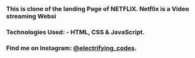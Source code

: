 ### This is clone of the landing Page of NETFLIX. Netflix is a Video streaming Websi

### Technologies Used: - HTML, CSS & JavaScript.

### Find me on Instagram: [@electrifying_codes][instagram].

[instagram]: https://www.instagram.com/electrifying_codes
